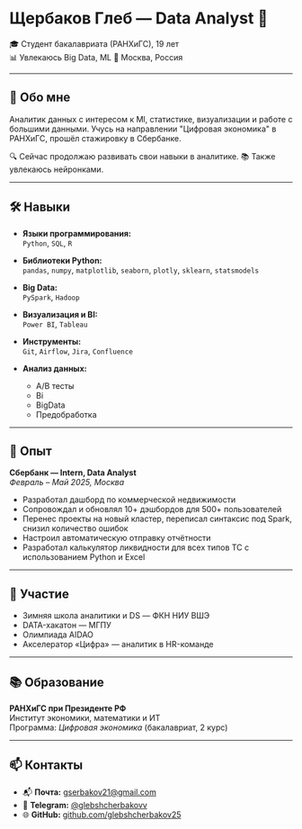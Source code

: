 # Щербаков Глеб — Data Analyst 👋

🎓 Студент бакалавриата (РАНХиГС), 19 лет  
📊 Увлекаюсь Big Data, ML
📍 Москва, Россия  

---

## 🧭 Обо мне

Аналитик данных с интересом к Ml, статистике, визуализации и работе с большими данными. Учусь на направлении "Цифровая экономика" в РАНХиГС, прошёл стажировку в Сбербанке.

🔍 Сейчас продолжаю развивать свои навыки в аналитике. 
📚 Также увлекаюсь нейронками.

---

## 🛠 Навыки

- **Языки программирования:**  
  `Python`, `SQL`, `R`

- **Библиотеки Python:**  
  `pandas`, `numpy`, `matplotlib`, `seaborn`, `plotly`, `sklearn`, `statsmodels`

- **Big Data:**  
  `PySpark`, `Hadoop`

- **Визуализация и BI:**  
  `Power BI`, `Tableau`

- **Инструменты:**  
  `Git`, `Airflow`, `Jira`, `Confluence`

- **Анализ данных:**  
  - A/B тесты 
  - Bi
  - BigData
  - Предобработка

---

## 💼 Опыт

**Сбербанк — Intern, Data Analyst**  
_Февраль – Май 2025, Москва_

- Разработал дашборд по коммерческой недвижимости  
- Сопровождал и обновлял 10+ дэшбордов для 500+ пользователей  
- Перенес проекты на новый кластер, переписал синтаксис под Spark, снизил количество ошибок  
- Настроил автоматическую отправку отчётности  
- Разработал калькулятор ликвидности для всех типов ТС с использованием Python и Excel

---

## 🏁 Участие

- Зимняя школа аналитики и DS — ФКН НИУ ВШЭ  
- DATA-хакатон — МГПУ  
- Олимпиада AIDAO  
- Акселератор «Цифра» — аналитик в HR-команде

---

## 📚 Образование

**РАНХиГС при Президенте РФ**  
Институт экономики, математики и ИТ  
Программа: _Цифровая экономика_ (бакалавриат, 2 курс)

---

## 📫 Контакты

- 📬 **Почта:** [gserbakov21@gmail.com](mailto:gserbakov21@gmail.com)  
- 💬 **Telegram:** [@glebshcherbakovv](https://t.me/glebshcherbakovv)  
- 🌐 **GitHub:** [github.com/glebshcherbakov25](https://github.com/glebshcherbakov25)
